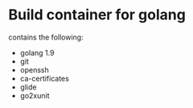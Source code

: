 # Build container for golang


contains the following:
- golang 1.9
- git
- openssh
- ca-certificates
- glide  
- go2xunit
